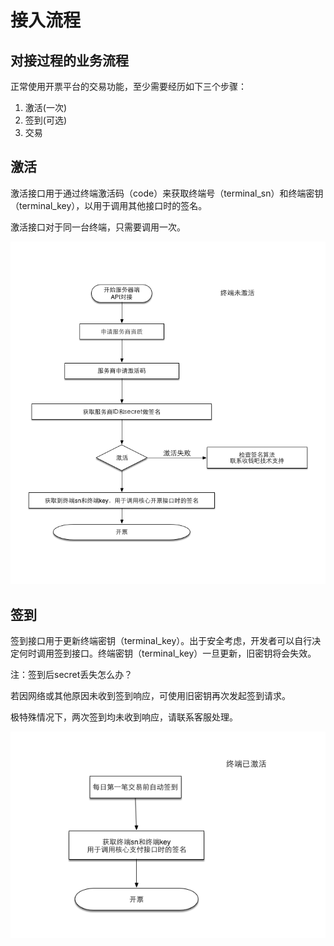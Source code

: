 # 接入流程

## 对接过程的业务流程

正常使用开票平台的交易功能，至少需要经历如下三个步骤：

1. 激活\(一次\)
2. 签到\(可选\)
3. 交易

## 激活

激活接口用于通过终端激活码（code）来获取终端号（terminal\_sn）和终端密钥（terminal\_key），以用于调用其他接口时的签名。

激活接口对于同一台终端，只需要调用一次。

![](../img/NotActivited.png?raw=true)

## 签到

签到接口用于更新终端密钥（terminal\_key）。出于安全考虑，开发者可以自行决定何时调用签到接口。终端密钥（terminal\_key）一旦更新，旧密钥将会失效。

注：签到后secret丢失怎么办？

若因网络或其他原因未收到签到响应，可使用旧密钥再次发起签到请求。

极特殊情况下，两次签到均未收到响应，请联系客服处理。

![](../img/Activited.png?raw=true)